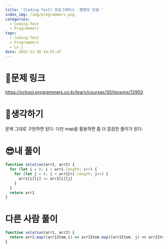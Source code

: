 ```yaml
---
title: '[Coding Test] 프로그래머스 -행렬의 덧셈-'
index_img: /img/programmers.png
categories:
  - Coding-Test
  - Programmers
tags:
  - Coding-Test
  - Programmers
  - Lv.1
date: 2022-11-30 14:51:47
---
```

# 📃문제 링크
https://school.programmers.co.kr/learn/courses/30/lessons/12950

# 🤨생각하기
문제 그대로 구현하면 된다. 다만 map을 활용하면 좀 더 깔끔한 풀이가 된다.


# 😎내 풀이
```js
function solution(arr1, arr2) {
  for (let i = 0; i < arr1.length; i++) {
    for (let j = 0; j < arr1[0].length; j++) {
      arr1[i][j] += arr2[i][j]
    }
  }
  return arr1
}
```

# 다른 사람 풀이
```js
function solution(arr1, arr2) {
  return arr1.map((arr1Item,i) => arr1Item.map((arr2Item, j) => arr2Item + arr2[i][j]));
}
```